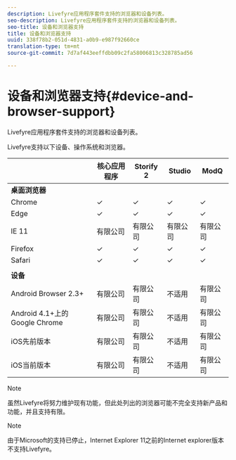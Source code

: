 ```yaml
---
description: Livefyre应用程序套件支持的浏览器和设备列表。
seo-description: Livefyre应用程序套件支持的浏览器和设备列表。
seo-title: 设备和浏览器支持
title: 设备和浏览器支持
uuid: 338f78b2-051d-4831-a0b9-e987f92660ce
translation-type: tm+mt
source-git-commit: 7d7af443eeffdbb09c2fa58006813c328785ad56

---
```



# 设备和浏览器支持{#device-and-browser-support}

Livefyre应用程序套件支持的浏览器和设备列表。

Livefyre支持以下设备、操作系统和浏览器。

|  | 核心应用程序 | Storify 2 | Studio | ModQ |
|---|---|---|---|---|
| **桌面浏览器** |  |  |  |  |
| Chrome | ✓ | ✓ | ✓ | ✓ |
| Edge | ✓ | ✓ | ✓ | ✓ |
| IE 11 | 有限公司 | 有限公司 | 有限公司 | 有限公司 |
| Firefox | ✓ | ✓ | ✓ | ✓ |
| Safari | ✓ | ✓ | ✓ | ✓ |
|  |  |  |  |  |
| **设备** |  |  |  |  |
| Android Browser 2.3+ | 有限公司 | 有限公司 | 不适用 | 有限公司 |
| Android 4.1+上的Google Chrome | 有限公司 | 有限公司 | 不适用 | 有限公司 |
| iOS先前版本 | 有限公司 | 有限公司 | 不适用 | 有限公司 |
| iOS当前版本 | 有限公司 | 有限公司 | 不适用 | 有限公司 |

>[!NOTE]
>
>虽然Livefyre将努力维护现有功能，但此处列出的浏览器可能不完全支持新产品和功能，并且支持有限。

>[!NOTE]
>
>由于Microsoft的支持已停止，Internet Explorer 11之前的Internet explorer版本不支持Livefyre。

